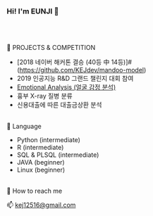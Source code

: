 ### Hi! I'm EUNJI  👋

<a href="https://sourcerer.io/kejdev"><img src="https://img.shields.io/badge/HTML-262%20commits-palevioletred.svg" alt=""></a>
<a href="https://sourcerer.io/kejdev"><img src="https://img.shields.io/badge/CSS-188%20commits-skyblue.svg" alt=""></a>
<a href="https://sourcerer.io/kejdev"><img src="https://img.shields.io/badge/Python-57%20commits-blue.svg" alt=""></a>
<a href="https://sourcerer.io/kejdev"><img src="https://img.shields.io/badge/R-5%20commits-yellow.svg" alt=""></a>
<a href="https://sourcerer.io/kejdev"><img src="https://img.shields.io/badge/JavaScript-165%20commits-green.svg" alt=""></a>
<a href="https://sourcerer.io/kejdev"><img src="https://img.shields.io/badge/Java-16%20commits-orange.svg" alt=""></a>

<br>
🌱 PROJECTS & COMPETITION</p>

- [2018 네이버 해커톤 결승 (40등 中 14등)]#(https://github.com/KEJdev/mandoo-model)  
- 2019 인공지능 R&D 그랜드 챌린지 대회 참여
- [Emotional Analysis (얼굴 감정 분석)](https://github.com/KEJdev/emotional-analysis)
- 흉부 X-ray 질병 분류
- 신용대출에 따른 대출금상환 분석

<br>
🌱 Language</p>

* Python (intermediate)
* R (intermediate)
* SQL & PLSQL (intermediate)
* JAVA (beginner)
* Linux (beginner)


<br>
🌱 How to reach me

📫 <a href="mailto:kej12516@gmail.com">   kej12516@gmail.com  </a>   <br>

